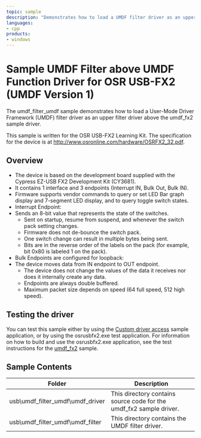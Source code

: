 ```yaml
---
topic: sample
description: "Demonstrates how to load a UMDF filter driver as an upper filter driver above the umdf_fx2 sample driver."
languages:
- cpp
products:
- windows
---
```


<!---
    name: Sample UMDF Filter above UMDF Function Driver for OSR USB-FX2 (UMDF Version 1)
    platform: UMDF1
    language: cpp
    category: USB
    description: Demonstrates how to load a UMDF filter driver as an upper filter driver above the umdf_fx2 sample driver.
    samplefwlink: http://go.microsoft.com/fwlink/p/?LinkId=618001
--->

# Sample UMDF Filter above UMDF Function Driver for OSR USB-FX2 (UMDF Version 1)

The umdf\_filter\_umdf sample demonstrates how to load a User-Mode Driver Framework (UMDF) filter driver as an upper filter driver above the umdf\_fx2 sample driver.

This sample is written for the OSR USB-FX2 Learning Kit. The specification for the device is at <http://www.osronline.com/hardware/OSRFX2_32.pdf>.

## Overview

- The device is based on the development board supplied with the Cypress EZ-USB FX2 Development Kit (CY3681).
- It contains 1 interface and 3 endpoints (Interrupt IN, Bulk Out, Bulk IN).
- Firmware supports vendor commands to query or set LED Bar graph display and 7-segment LED display, and to query toggle switch states.
- Interrupt Endpoint:
- Sends an 8-bit value that represents the state of the switches.
  - Sent on startup, resume from suspend, and whenever the switch pack setting changes.
  - Firmware does not de-bounce the switch pack.
  - One switch change can result in multiple bytes being sent.
  - Bits are in the reverse order of the labels on the pack (for example, bit 0x80 is labeled 1 on the pack).
- Bulk Endpoints are configured for loopback:
- The device moves data from IN endpoint to OUT endpoint.
  - The device does not change the values of the data it receives nor does it internally create any data.
  - Endpoints are always double buffered.
  - Maximum packet size depends on speed (64 full speed, 512 high speed).

## Testing the driver

You can test this sample either by using the [Custom driver access](http://go.microsoft.com/fwlink/p/?LinkID=248288) sample application, or by using the osrusbfx2.exe test application. For information on how to build and use the osrusbfx2.exe application, see the test instructions for the [umdf\_fx2](http://msdn.microsoft.com/en-us/library/windows/hardware/) sample.

## Sample Contents

| Folder | Description |
| --- | --- |
| usb\umdf_filter_umdf\umdf_driver | This directory contains source code for the umdf_fx2 sample driver. |
| usb\umdf_filter_umdf\umdf_filter | This directory contains the UMDF filter driver. |